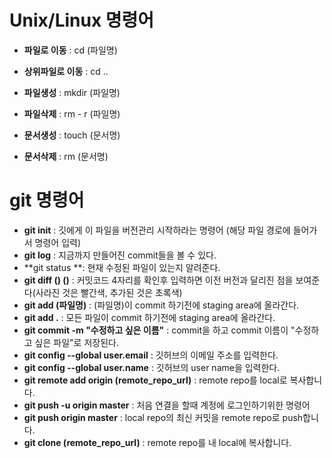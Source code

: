 # Unix/Linux 명령어

- **파일로 이동** : cd (파일명)

- **상위파일로 이동** : cd ..

- **파일생성** : mkdir (파일명)

- **파일삭제** : rm - r (파일명)

- **문서생성** : touch (문서명)

- **문서삭제** : rm (문서명)



# git 명령어

- **git init** : 깃에게 이 파일을 버전관리 시작하라는 명령어 (해당 파일 경로에 들어가서 명령어 입력)
- **git log** : 지금까지 만들어진 commit들을 볼 수 있다.
- **git status **: 현재 수정된 파일이 있는지 알려준다.
- **git diff (____) (____)** : 커밋코드 4자리를 확인후 입력하면 이전 버전과 달리진 점을 보여준다(사라진 것은 빨간색, 추가된 것은 초록색)
- **git add (파일명)** : (파일명)이 commit 하기전에 staging area에 올라간다.
- **git add .** : 모든 파일이 commit 하기전에 staging area에 올라간다.
- **git commit -m "수정하고 싶은 이름"** : commit을 하고 commit 이름이 "수정하고 싶은 파일"로 저장된다.
- **git config --global user.email** : 깃허브의 이메일 주소를 입력한다.
- **git config --global user.name** : 깃허브의 user name을 입력한다.
- **git remote add origin (remote_repo_url)** : remote repo를 local로 복사합니다.
- **git push -u origin master** : 처음 연결을 할때 계정에 로그인하기위한 명령어
- **git push origin master** : local repo의 최신 커밋을 remote repo로 push합니다.
- **git clone (remote_repo_url)** : remote repo를 내 local에 복사합니다.